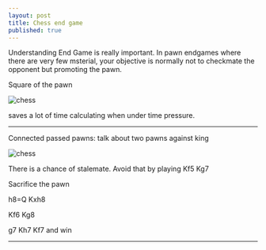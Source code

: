 ```yaml
---
layout: post
title: Chess end game
published: true
---
```


Understanding End Game is really important.
In pawn endgames where there are very few msterial, your objective is normally not to checkmate the opponent but promoting the pawn.


Square of the pawn

![chess](https://lh3.googleusercontent.com/-6-Tin_KsgzQ/VDpmAbSDonI/AAAAAAAAAI4/HmfgYa7jqn4/w481-h475-no/square-of-pawn.JPG)

saves a lot of time calculating when under time pressure.


------------------------------------

Connected passed pawns: talk about two pawns against king

![chess](https://lh4.googleusercontent.com/-1IBGnbA-apY/VDpjfA6HvxI/AAAAAAAAAIU/aoWcNNAD2oU/w484-h478-no/chess.JPG)

There is a chance of stalemate. Avoid that by playing
Kf5 Kg7

Sacrifice the pawn

h8=Q Kxh8

Kf6 Kg8

g7 Kh7
Kf7 and win

-------------------------------------
